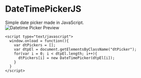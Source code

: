# DateTimePickerJS
Simple date picker made in JavaScript.<br>
![Datetime Picker Preview](https://github.com/andem20/DateTimePickerJS/blob/master/preview.png)

```
<script type="text/javascript">
  window.onload = function(){
    var dtPickers = [];
    var dtpEl = document.getElementsByClassName("dtPicker");
    for(var i = 0; i < dtpEl.length; i++){
      dtPickers[i] = new DateTimePicker(dtpEl[i]);
    }
  }
</script>
```
